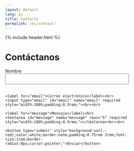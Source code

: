 ```yaml
---
layout: default
lang: es
title: Contacto
permalink: /es/contact/
---
```


{% include header.html %}

<h1 class="main-title">Contáctanos</h1>
<section class="transformation-section" style="justify-content:center;">
  <form method="POST" class="transformation-box" style="max-width:400px;">
    <label for="name">Nombre</label><br>
    <input type="text" id="name" name="name" required style="width:100%;padding:0.5rem;"><br><br>

    <label for="email">Correo electrónico</label><br>
    <input type="email" id="email" name="email" required style="width:100%;padding:0.5rem;"><br><br>

    <label for="message">Mensaje</label><br>
    <textarea id="message" name="message" rows="5" required style="width:100%;padding:0.5rem;"></textarea><br><br>

    <button type="submit" style="background:var(--red);color:white;border:none;padding:0.75rem 2rem;font-size:1rem;border-radius:8px;cursor:pointer;">Enviar</button>
  </form>
</section>
